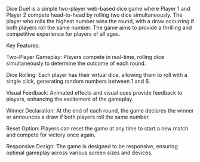 Dice Duel is a simple two-player web-based dice game where Player 1 and Player 2 compete head-to-head by rolling two dice simultaneously. The player who rolls the highest number wins the round, with a draw occurring if both players roll the same number. The game aims to provide a thrilling and competitive experience for players of all ages. 

Key Features:

Two-Player Gameplay: Players compete in real-time, rolling dice simultaneously to determine the outcome of each round.

Dice Rolling: Each player has their virtual dice, allowing them to roll with a single click, generating random numbers between 1 and 6.

Visual Feedback: Animated effects and visual cues provide feedback to players, enhancing the excitement of the gameplay.

Winner Declaration: At the end of each round, the game declares the winner or announces a draw if both players roll the same number.

Reset Option: Players can reset the game at any time to start a new match and compete for victory once again.

Responsive Design: The game is designed to be responsive, ensuring optimal gameplay across various screen sizes and devices.
